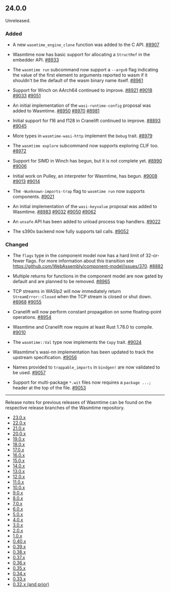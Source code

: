 ## 24.0.0

Unreleased.

### Added

* A new `wasmtime_engine_clone` function was added to the C API.
  [#8907](https://github.com/bytecodealliance/wasmtime/pull/8907)

* Wasmtime now has basic support for allocating a `StructRef` in the embedder
  API.
  [#8933](https://github.com/bytecodealliance/wasmtime/pull/8933)

* The `wasmtime run` subcommand now support a `--argv0` flag indicating the
  value of the first element to arguments reported to wasm if it shouldn't be
  the default of the wasm binary name itself.
  [#8961](https://github.com/bytecodealliance/wasmtime/pull/8961)

* Support for Winch on AArch64 continued to improve.
  [#8921](https://github.com/bytecodealliance/wasmtime/pull/8921)
  [#9018](https://github.com/bytecodealliance/wasmtime/pull/9018)
  [#9033](https://github.com/bytecodealliance/wasmtime/pull/9033)
  [#9051](https://github.com/bytecodealliance/wasmtime/pull/9051)

* An initial implementation of the `wasi-runtime-config` proposal was added to
  Wasmtime.
  [#8950](https://github.com/bytecodealliance/wasmtime/pull/8950)
  [#8970](https://github.com/bytecodealliance/wasmtime/pull/8970)
  [#8981](https://github.com/bytecodealliance/wasmtime/pull/8981)

* Initial support for f16 and f128 in Cranelift continued to improve.
  [#8893](https://github.com/bytecodealliance/wasmtime/pull/8893)
  [#9045](https://github.com/bytecodealliance/wasmtime/pull/9045)

* More types in `wasmtime-wasi-http` implement the `Debug` trait.
  [#8979](https://github.com/bytecodealliance/wasmtime/pull/8979)

* The `wasmtime explore` subcommand now supports exploring CLIF too.
  [#8972](https://github.com/bytecodealliance/wasmtime/pull/8972)

* Support for SIMD in Winch has begun, but it is not complete yet.
  [#8990](https://github.com/bytecodealliance/wasmtime/pull/8990)
  [#9006](https://github.com/bytecodealliance/wasmtime/pull/9006)

* Initial work on Pulley, an interpreter for Wasmtime, has begun.
  [#9008](https://github.com/bytecodealliance/wasmtime/pull/9008)
  [#9013](https://github.com/bytecodealliance/wasmtime/pull/9013)
  [#9014](https://github.com/bytecodealliance/wasmtime/pull/9014)

* The `-Wunknown-imports-trap` flag to `wasmtime run` now supports components.
  [#9021](https://github.com/bytecodealliance/wasmtime/pull/9021)

* An initial implementation of the `wasi-keyvalue` proposal was added to
  Wasmtime.
  [#8983](https://github.com/bytecodealliance/wasmtime/pull/8983)
  [#9032](https://github.com/bytecodealliance/wasmtime/pull/9032)
  [#9050](https://github.com/bytecodealliance/wasmtime/pull/9050)
  [#9062](https://github.com/bytecodealliance/wasmtime/pull/9062)

* An `unsafe` API has been added to unload process trap handlers.
  [#9022](https://github.com/bytecodealliance/wasmtime/pull/9022)

* The s390x backend now fully supports tail calls.
  [#9052](https://github.com/bytecodealliance/wasmtime/pull/9052)

### Changed

* The `flags` type in the component model now has a hard limit of 32-or-fewer
  flags. For more information about this transition see
  https://github.com/WebAssembly/component-model/issues/370.
  [#8882](https://github.com/bytecodealliance/wasmtime/pull/8882)

* Multiple returns for functions in the component model are now gated by default
  and are planned to be removed.
  [#8965](https://github.com/bytecodealliance/wasmtime/pull/8965)

* TCP streams in WASIp2 will now immediately return `StreamError::Closed` when
  the TCP stream is closed or shut down.
  [#8968](https://github.com/bytecodealliance/wasmtime/pull/8968)
  [#9055](https://github.com/bytecodealliance/wasmtime/pull/9055)

* Cranelift will now perform constant propagation on some floating-point
  operations.
  [#8954](https://github.com/bytecodealliance/wasmtime/pull/8954)

* Wasmtime and Cranelift now require at least Rust 1.78.0 to compile.
  [#9010](https://github.com/bytecodealliance/wasmtime/pull/9010)

* The `wasmtime::Val` type now implements the `Copy` trait.
  [#9024](https://github.com/bytecodealliance/wasmtime/pull/9024)

* Wasmtime's wasi-nn implementation has been updated to track the upstream
  specification.
  [#9056](https://github.com/bytecodealliance/wasmtime/pull/9056)

* Names provided to `trappable_imports` in `bindgen!` are now validated to be
  used.
  [#9057](https://github.com/bytecodealliance/wasmtime/pull/9057)

* Support for multi-package `*.wit` files now requires a `package ...;` header
  at the top of the file.
  [#9053](https://github.com/bytecodealliance/wasmtime/pull/9053)

--------------------------------------------------------------------------------

Release notes for previous releases of Wasmtime can be found on the respective
release branches of the Wasmtime repository.

<!-- ARCHIVE_START -->
* [23.0.x](https://github.com/bytecodealliance/wasmtime/blob/release-23.0.0/RELEASES.md)
* [22.0.x](https://github.com/bytecodealliance/wasmtime/blob/release-22.0.0/RELEASES.md)
* [21.0.x](https://github.com/bytecodealliance/wasmtime/blob/release-21.0.0/RELEASES.md)
* [20.0.x](https://github.com/bytecodealliance/wasmtime/blob/release-20.0.0/RELEASES.md)
* [19.0.x](https://github.com/bytecodealliance/wasmtime/blob/release-19.0.0/RELEASES.md)
* [18.0.x](https://github.com/bytecodealliance/wasmtime/blob/release-18.0.0/RELEASES.md)
* [17.0.x](https://github.com/bytecodealliance/wasmtime/blob/release-17.0.0/RELEASES.md)
* [16.0.x](https://github.com/bytecodealliance/wasmtime/blob/release-16.0.0/RELEASES.md)
* [15.0.x](https://github.com/bytecodealliance/wasmtime/blob/release-15.0.0/RELEASES.md)
* [14.0.x](https://github.com/bytecodealliance/wasmtime/blob/release-14.0.0/RELEASES.md)
* [13.0.x](https://github.com/bytecodealliance/wasmtime/blob/release-13.0.0/RELEASES.md)
* [12.0.x](https://github.com/bytecodealliance/wasmtime/blob/release-12.0.0/RELEASES.md)
* [11.0.x](https://github.com/bytecodealliance/wasmtime/blob/release-11.0.0/RELEASES.md)
* [10.0.x](https://github.com/bytecodealliance/wasmtime/blob/release-10.0.0/RELEASES.md)
* [9.0.x](https://github.com/bytecodealliance/wasmtime/blob/release-9.0.0/RELEASES.md)
* [8.0.x](https://github.com/bytecodealliance/wasmtime/blob/release-8.0.0/RELEASES.md)
* [7.0.x](https://github.com/bytecodealliance/wasmtime/blob/release-7.0.0/RELEASES.md)
* [6.0.x](https://github.com/bytecodealliance/wasmtime/blob/release-6.0.0/RELEASES.md)
* [5.0.x](https://github.com/bytecodealliance/wasmtime/blob/release-5.0.0/RELEASES.md)
* [4.0.x](https://github.com/bytecodealliance/wasmtime/blob/release-4.0.0/RELEASES.md)
* [3.0.x](https://github.com/bytecodealliance/wasmtime/blob/release-3.0.0/RELEASES.md)
* [2.0.x](https://github.com/bytecodealliance/wasmtime/blob/release-2.0.0/RELEASES.md)
* [1.0.x](https://github.com/bytecodealliance/wasmtime/blob/release-1.0.0/RELEASES.md)
* [0.40.x](https://github.com/bytecodealliance/wasmtime/blob/release-0.40.0/RELEASES.md)
* [0.39.x](https://github.com/bytecodealliance/wasmtime/blob/release-0.39.0/RELEASES.md)
* [0.38.x](https://github.com/bytecodealliance/wasmtime/blob/release-0.38.0/RELEASES.md)
* [0.37.x](https://github.com/bytecodealliance/wasmtime/blob/release-0.37.0/RELEASES.md)
* [0.36.x](https://github.com/bytecodealliance/wasmtime/blob/release-0.36.0/RELEASES.md)
* [0.35.x](https://github.com/bytecodealliance/wasmtime/blob/release-0.35.0/RELEASES.md)
* [0.34.x](https://github.com/bytecodealliance/wasmtime/blob/release-0.34.0/RELEASES.md)
* [0.33.x](https://github.com/bytecodealliance/wasmtime/blob/release-0.33.0/RELEASES.md)
* [0.32.x (and prior)](https://github.com/bytecodealliance/wasmtime/blob/release-0.32.0/RELEASES.md)
